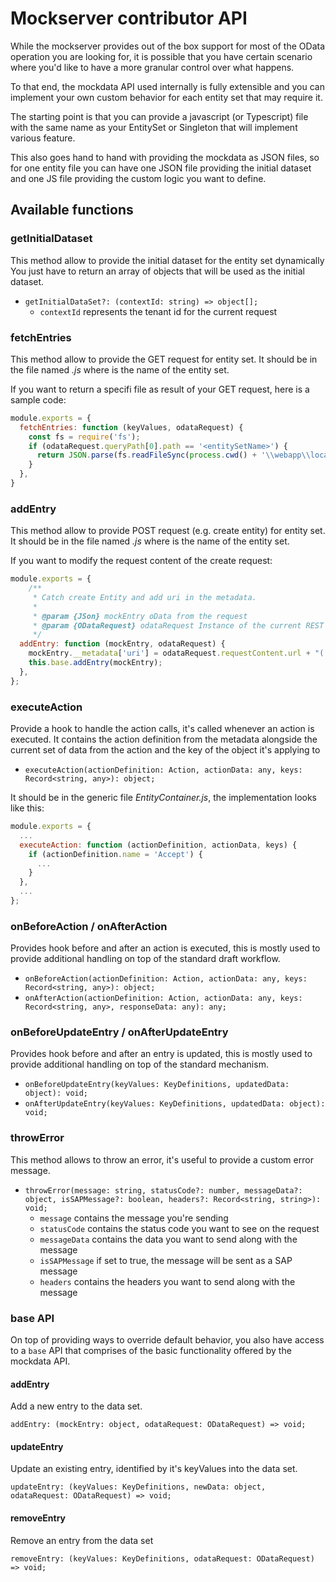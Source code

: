 # Mockserver contributor API

While the mockserver provides out of the box support for most of the OData operation you are looking for, it is possible that you have certain scenario where you'd like to have a more granular control over what happens.

To that end, the mockdata API used internally is fully extensible and you can implement your own custom behavior for each entity set that may require it.

The starting point is that you can provide a javascript (or Typescript) file with the same name as your EntitySet or Singleton that will implement various feature.

This also goes hand to hand with providing the mockdata as JSON files, so for one entity file you can have one JSON file providing the initial dataset and one JS file providing the custom logic you want to define.

## Available functions

### getInitialDataset

This method allow to provide the initial dataset for the entity set dynamically
You just have to return an array of objects that will be used as the initial dataset.

- `getInitialDataSet?: (contextId: string) => object[];`
  - `contextId` represents the tenant id for the current request

### fetchEntries

This method allow to provide the GET request for entity set. It should be in the file named *<entitySetName>.js* where <entitySetName> is the name of the entity set.

If you want to return a specifi file as result of your GET request, here is a sample code:
```javascript
module.exports = {
  fetchEntries: function (keyValues, odataRequest) {
    const fs = require('fs');
    if (odataRequest.queryPath[0].path == '<entitySetName>') {
      return JSON.parse(fs.readFileSync(process.cwd() + '\\webapp\\localService\\data\\Expand.json', 'utf8'));
    }
  },
}
```

### addEntry

This method allow to provide POST request (e.g. create entity) for entity set. It should be in the file named *<entitySetName>.js* where <entitySetName> is the name of the entity set.

If you want to modify the request content of the create request:
```javascript
module.exports = {
    /**
     * Catch create Entity and add uri in the metadata.
     * 
     * @param {JSon} mockEntry oData from the request
     * @param {ODataRequest} odataRequest Instance of the current REST request
     */
  addEntry: function (mockEntry, odataRequest) {
    mockEntry.__metadata['uri'] = odataRequest.requestContent.url + "('" + odataRequest.requestContent.body.MessageUid + "')";
    this.base.addEntry(mockEntry);
  },
};
```
### executeAction

Provide a hook to handle the action calls, it's called whenever an action is executed.
It contains the action definition from the metadata alongside the current set of data from the action and the key of the object it's applying to

- `executeAction(actionDefinition: Action, actionData: any, keys: Record<string, any>): object;`

It should be in the generic file *EntityContainer.js*, the implementation looks like this:

```javascript
module.exports = {
  ...
  executeAction: function (actionDefinition, actionData, keys) {
    if (actionDefinition.name = 'Accept') {
      ...
    }
  },
  ...
};
```

### onBeforeAction / onAfterAction

Provides hook before and after an action is executed, this is mostly used to provide additional handling on top of the standard draft workflow.

- `onBeforeAction(actionDefinition: Action, actionData: any, keys: Record<string, any>): object;`
- `onAfterAction(actionDefinition: Action, actionData: any, keys: Record<string, any>, responseData: any): any;`

### onBeforeUpdateEntry / onAfterUpdateEntry

Provides hook before and after an entry is updated, this is mostly used to provide additional handling on top of the standard mechanism.

- `onBeforeUpdateEntry(keyValues: KeyDefinitions, updatedData: object): void;`
- `onAfterUpdateEntry(keyValues: KeyDefinitions, updatedData: object): void;`


### throwError

This method allows to throw an error, it's useful to provide a custom error message.

- `throwError(message: string, statusCode?: number, messageData?: object, isSAPMessage?: boolean, headers?: Record<string, string>): void;`
    - `message` contains the message you're sending
    - `statusCode` contains the status code you want to see on the request
    - `messageData` contains the data you want to send along with the message
    - `isSAPMessage` if set to true, the message will be sent as a SAP message
    - `headers` contains the headers you want to send along with the message

### base API

On top of providing ways to override default behavior, you also have access to a `base` API that comprises of the basic functionality offered by the mockdata API.

#### addEntry

Add a new entry to the data set.

`addEntry: (mockEntry: object, odataRequest: ODataRequest) => void;`

#### updateEntry

Update an existing entry, identified by it's keyValues into the data set.

`updateEntry: (keyValues: KeyDefinitions, newData: object, odataRequest: ODataRequest) => void;`

#### removeEntry

Remove an entry from the data set

`removeEntry: (keyValues: KeyDefinitions, odataRequest: ODataRequest) => void;`